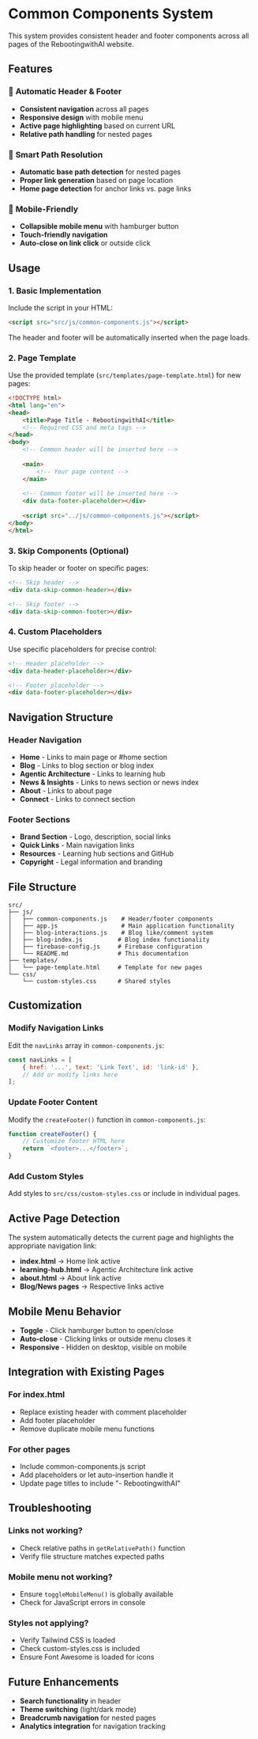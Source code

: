 # Common Components System

This system provides consistent header and footer components across all pages of the RebootingwithAI website.

## Features

### 🎯 **Automatic Header & Footer**
- **Consistent navigation** across all pages
- **Responsive design** with mobile menu
- **Active page highlighting** based on current URL
- **Relative path handling** for nested pages

### 🔧 **Smart Path Resolution**
- **Automatic base path detection** for nested pages
- **Proper link generation** based on page location
- **Home page detection** for anchor links vs. page links

### 📱 **Mobile-Friendly**
- **Collapsible mobile menu** with hamburger button
- **Touch-friendly navigation** 
- **Auto-close on link click** or outside click

## Usage

### 1. **Basic Implementation**

Include the script in your HTML:

```html
<script src="src/js/common-components.js"></script>
```

The header and footer will be automatically inserted when the page loads.

### 2. **Page Template**

Use the provided template (`src/templates/page-template.html`) for new pages:

```html
<!DOCTYPE html>
<html lang="en">
<head>
    <title>Page Title - RebootingwithAI</title>
    <!-- Required CSS and meta tags -->
</head>
<body>
    <!-- Common header will be inserted here -->
    
    <main>
        <!-- Your page content -->
    </main>
    
    <!-- Common footer will be inserted here -->
    <div data-footer-placeholder></div>
    
    <script src="../js/common-components.js"></script>
</body>
</html>
```

### 3. **Skip Components (Optional)**

To skip header or footer on specific pages:

```html
<!-- Skip header -->
<div data-skip-common-header></div>

<!-- Skip footer -->
<div data-skip-common-footer></div>
```

### 4. **Custom Placeholders**

Use specific placeholders for precise control:

```html
<!-- Header placeholder -->
<div data-header-placeholder></div>

<!-- Footer placeholder -->
<div data-footer-placeholder></div>
```

## Navigation Structure

### **Header Navigation**
- **Home** - Links to main page or #home section
- **Blog** - Links to blog section or blog index
- **Agentic Architecture** - Links to learning hub
- **News & Insights** - Links to news section or news index
- **About** - Links to about page
- **Connect** - Links to connect section

### **Footer Sections**
- **Brand Section** - Logo, description, social links
- **Quick Links** - Main navigation links
- **Resources** - Learning hub sections and GitHub
- **Copyright** - Legal information and branding

## File Structure

```
src/
├── js/
│   ├── common-components.js    # Header/footer components
│   ├── app.js                  # Main application functionality
│   ├── blog-interactions.js    # Blog like/comment system
│   ├── blog-index.js          # Blog index functionality
│   ├── firebase-config.js     # Firebase configuration
│   └── README.md              # This documentation
├── templates/
│   └── page-template.html     # Template for new pages
└── css/
    └── custom-styles.css      # Shared styles
```

## Customization

### **Modify Navigation Links**

Edit the `navLinks` array in `common-components.js`:

```javascript
const navLinks = [
    { href: '...', text: 'Link Text', id: 'link-id' },
    // Add or modify links here
];
```

### **Update Footer Content**

Modify the `createFooter()` function in `common-components.js`:

```javascript
function createFooter() {
    // Customize footer HTML here
    return `<footer>...</footer>`;
}
```

### **Add Custom Styles**

Add styles to `src/css/custom-styles.css` or include in individual pages.

## Active Page Detection

The system automatically detects the current page and highlights the appropriate navigation link:

- **index.html** → Home link active
- **learning-hub.html** → Agentic Architecture link active
- **about.html** → About link active
- **Blog/News pages** → Respective links active

## Mobile Menu Behavior

- **Toggle** - Click hamburger button to open/close
- **Auto-close** - Clicking links or outside menu closes it
- **Responsive** - Hidden on desktop, visible on mobile

## Integration with Existing Pages

### **For index.html**
- Replace existing header with comment placeholder
- Add footer placeholder
- Remove duplicate mobile menu functions

### **For other pages**
- Include common-components.js script
- Add placeholders or let auto-insertion handle it
- Update page titles to include "- RebootingwithAI"

## Troubleshooting

### **Links not working?**
- Check relative paths in `getRelativePath()` function
- Verify file structure matches expected paths

### **Mobile menu not working?**
- Ensure `toggleMobileMenu()` is globally available
- Check for JavaScript errors in console

### **Styles not applying?**
- Verify Tailwind CSS is loaded
- Check custom-styles.css is included
- Ensure Font Awesome is loaded for icons

## Future Enhancements

- **Search functionality** in header
- **Theme switching** (light/dark mode)
- **Breadcrumb navigation** for nested pages
- **Analytics integration** for navigation tracking
